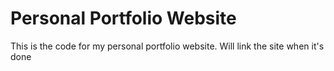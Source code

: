 # Personal Portfolio Website

This is the code for my personal portfolio website. Will link the site when it's done
